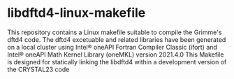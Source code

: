 # libdftd4-linux-makefile
This repository contains a Linux makefile suitable to compile the Grimme's dftd4 code.
The dftd4 excetuable and related libraries have been generated on a local cluster using Intel® oneAPI Fortran Compiler Classic (ifort) and Intel® oneAPI Math Kernel Library (oneMKL) version 2021.4.0
This Makefile is designed for statically linking the libdftd4 within a development version of the CRYSTAL23 code 
